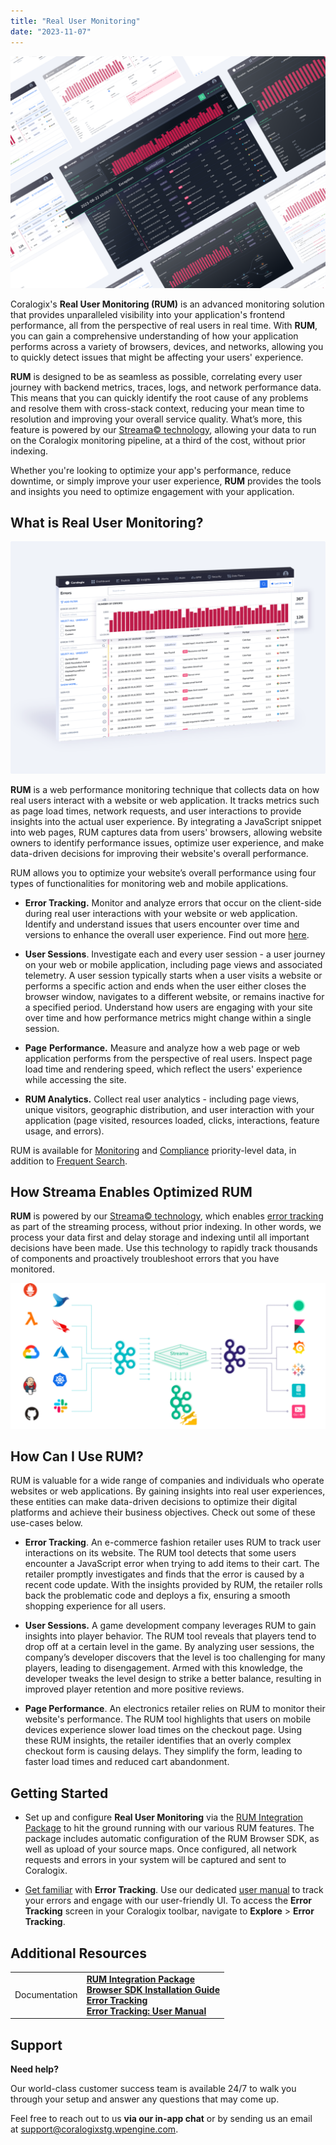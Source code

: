 ```yaml
---
title: "Real User Monitoring"
date: "2023-11-07"
---
```


![](images/Header-op.2.png)

Coralogix's **Real User Monitoring (RUM)** is an advanced monitoring solution that provides unparalleled visibility into your application's frontend performance, all from the perspective of real users in real time. With **RUM**, you can gain a comprehensive understanding of how your application performs across a variety of browsers, devices, and networks, allowing you to quickly detect issues that might be affecting your users' experience.

**RUM** is designed to be as seamless as possible, correlating every user journey with backend metrics, traces, logs, and network performance data. This means that you can quickly identify the root cause of any problems and resolve them with cross-stack context, reducing your mean time to resolution and improving your overall service quality. What’s more, this feature is powered by our [Streama© technology](https://coralogixstg.wpengine.com/how-it-works/), allowing your data to run on the Coralogix monitoring pipeline, at a third of the cost, without prior indexing.

Whether you're looking to optimize your app's performance, reduce downtime, or simply improve your user experience, **RUM** provides the tools and insights you need to optimize engagement with your application.

## What is Real User Monitoring?

![](images/What-is-real-user-monitoring-1.png)

**RUM** is a web performance monitoring technique that collects data on how real users interact with a website or web application. It tracks metrics such as page load times, network requests, and user interactions to provide insights into the actual user experience. By integrating a JavaScript snippet into web pages, RUM captures data from users' browsers, allowing website owners to identify performance issues, optimize user experience, and make data-driven decisions for improving their website's overall performance.

RUM allows you to optimize your website’s overall performance using four types of functionalities for monitoring web and mobile applications.

- **Error Tracking.** Monitor and analyze errors that occur on the client-side during real user interactions with your website or web application. Identify and understand issues that users encounter over time and versions to enhance the overall user experience. Find out more [here](https://coralogixstg.wpengine.com/docs/error-tracking/).

- **User Sessions**. Investigate each and every user session - a user journey on your web or mobile application, including page views and associated telemetry. A user session typically starts when a user visits a website or performs a specific action and ends when the user either closes the browser window, navigates to a different website, or remains inactive for a specified period. Understand how users are engaging with your site over time and how performance metrics might change within a single session.

- **Page** **Performance.** Measure and analyze how a web page or web application performs from the perspective of real users. Inspect page load time and rendering speed, which reflect the users' experience while accessing the site.

- **RUM Analytics.** Collect real user analytics - including page views, unique visitors, geographic distribution, and user interaction with your application (page visited, resources loaded, clicks, interactions, feature usage, and errors).

RUM is available for [Monitoring](https://coralogixstg.wpengine.com/docs/optimize-log-management-costs/#monitoring-data-medium-priority) and [Compliance](https://coralogixstg.wpengine.com/docs/optimize-log-management-costs/#compliance-data-low-priority) priority-level data, in addition to [Frequent Search](https://coralogixstg.wpengine.com/docs/optimize-log-management-costs/#frequent-search-data-high-priority).

## How Streama Enables Optimized RUM

**RUM** is powered by our [Streama© technology](https://coralogixstg.wpengine.com/how-it-works/), which enables [error tracking](https://coralogixstg.wpengine.com/docs/error-tracking/) as part of the streaming process, without prior indexing. In other words, we process your data first and delay storage and indexing until all important decisions have been made. Use this technology to rapidly track thousands of components and proactively troubleshoot errors that you have monitored.

![streama powered real user monitoring with Coralogix](images/streama-1024x472.png)

## How Can I Use RUM?

RUM is valuable for a wide range of companies and individuals who operate websites or web applications. By gaining insights into real user experiences, these entities can make data-driven decisions to optimize their digital platforms and achieve their business objectives. Check out some of these use-cases below.

- **Error Tracking**. An e-commerce fashion retailer uses RUM to track user interactions on its website. The RUM tool detects that some users encounter a JavaScript error when trying to add items to their cart. The retailer promptly investigates and finds that the error is caused by a recent code update. With the insights provided by RUM, the retailer rolls back the problematic code and deploys a fix, ensuring a smooth shopping experience for all users.

- **User Sessions.** A game development company leverages RUM to gain insights into player behavior. The RUM tool reveals that players tend to drop off at a certain level in the game. By analyzing user sessions, the company’s developer discovers that the level is too challenging for many players, leading to disengagement. Armed with this knowledge, the developer tweaks the level design to strike a better balance, resulting in improved player retention and more positive reviews.

- **Page Performance**. An electronics retailer relies on RUM to monitor their website's performance. The RUM tool highlights that users on mobile devices experience slower load times on the checkout page. Using these RUM insights, the retailer identifies that an overly complex checkout form is causing delays. They simplify the form, leading to faster load times and reduced cart abandonment.

## Getting Started

- Set up and configure **Real User Monitoring** via the [RUM Integration Package](https://coralogixstg.wpengine.com/docs/rum-integration-package/) to hit the ground running with our various RUM features. The package includes automatic configuration of the RUM Browser SDK, as well as upload of your source maps. Once configured, all network requests and errors in your system will be captured and sent to Coralogix.

- [Get familiar](https://coralogixstg.wpengine.com/docs/error-tracking/) with **Error Tracking**. Use our dedicated [user manual](https://coralogixstg.wpengine.com/docs/error-tracking-user-manual/) to track your errors and engage with our user-friendly UI. To access the **Error Tracking** screen in your Coralogix toolbar, navigate to **Explore** > **Error Tracking**.

## Additional Resources

<table><tbody><tr><td>Documentation</td><td><a href="https://coralogixstg.wpengine.com/docs/rum-integration-package/"><strong>RUM Integration Package</strong></a><br><a href="https://coralogixstg.wpengine.com/docs/browser-sdk-installation-guide/"><strong>Browser SDK Installation Guide</strong></a><br><a href="https://coralogixstg.wpengine.com/docs/error-tracking/"><strong>Error Tracking</strong></a><br><strong><a href="https://coralogixstg.wpengine.com/docs/error-tracking-user-manual/">Error Tracking: User Manual</a></strong></td></tr></tbody></table>

## Support

**Need help?**

Our world-class customer success team is available 24/7 to walk you through your setup and answer any questions that may come up.

Feel free to reach out to us **via our in-app chat** or by sending us an email at [support@coralogixstg.wpengine.com](mailto:support@coralogixstg.wpengine.com).
